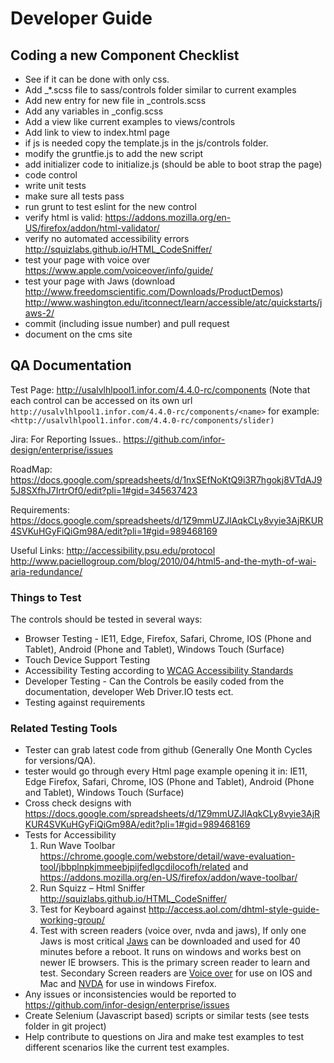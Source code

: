 # Developer Guide

## Coding a new Component Checklist

- See if it can be done with only css.
- Add _*.scss file to sass/controls folder similar to current examples
- Add new entry for new file in _controls.scss
- Add any variables in _config.scss
- Add a view like current examples to views/controls
- Add link to view to index.html page
- if js is needed copy the template.js in the js/controls folder.
- modify the gruntfie.js to add the new script
- add initializer code to initialize.js (should be able to boot strap the page)
- code control
- write unit tests
- make sure all tests pass
- run grunt to test eslint for the new control
- verify html is valid: <https://addons.mozilla.org/en-US/firefox/addon/html-validator/>
- verify no automated accessibility errors <http://squizlabs.github.io/HTML_CodeSniffer/>
- test your page with voice over <https://www.apple.com/voiceover/info/guide/>
- test your page with Jaws (download <http://www.freedomscientific.com/Downloads/ProductDemos>) <http://www.washington.edu/itconnect/learn/accessible/atc/quickstarts/jaws-2/>
- commit (including issue number) and pull request
- document on the cms site

## QA Documentation

Test Page:
<http://usalvlhlpool1.infor.com/4.4.0-rc/components>
(Note that each control can be accessed on its own url `http://usalvlhlpool1.infor.com/4.4.0-rc/components/<name>` for example:
`<http://usalvlhlpool1.infor.com/4.4.0-rc/components/slider)`

Jira: For Reporting Issues..
<https://github.com/infor-design/enterprise/issues>

RoadMap:
<https://docs.google.com/spreadsheets/d/1nxSEfNoKtQ9i3R7hgokj8VTdAJ95J8SXfhJ7IrtrOf0/edit?pli=1#gid=345637423>

Requirements:
<https://docs.google.com/spreadsheets/d/1Z9mmUZJlAqkCLy8vyie3AjRKUR4SVKuHGyFiQiGm98A/edit?pli=1#gid=989468169>

Useful Links:
<http://accessibility.psu.edu/protocol>
<http://www.paciellogroup.com/blog/2010/04/html5-and-the-myth-of-wai-aria-redundance/>

### Things to Test

The controls should be tested in several ways:

- Browser Testing - IE11, Edge, Firefox, Safari, Chrome, IOS  (Phone and Tablet), Android (Phone and Tablet), Windows Touch (Surface)
- Touch Device Support Testing
- Accessibility Testing according to [WCAG Accessibility Standards](http://www.w3.org/TR/WCAG20/)
- Developer Testing - Can the Controls be easily coded from the documentation, developer Web Driver.IO tests ect.
- Testing against requirements

### Related Testing Tools

- Tester can grab latest code from github (Generally One Month Cycles for versions/QA).
- tester would go through every Html page example opening it in:  IE11, Edge Firefox, Safari, Chrome, IOS  (Phone and Tablet), Android (Phone and Tablet), Windows Touch (Surface)
- Cross check designs with <https://docs.google.com/spreadsheets/d/1Z9mmUZJlAqkCLy8vyie3AjRKUR4SVKuHGyFiQiGm98A/edit?pli=1#gid=989468169>
- Tests for Accessibility
    1. Run Wave Toolbar <https://chrome.google.com/webstore/detail/wave-evaluation-tool/jbbplnpkjmmeebjpijfedlgcdilocofh/related> and <https://addons.mozilla.org/en-US/firefox/addon/wave-toolbar/>
    1. Run Squizz – Html Sniffer <http://squizlabs.github.io/HTML_CodeSniffer/>
    1. Test for Keyboard against <http://access.aol.com/dhtml-style-guide-working-group/>
    1. Test with screen readers (voice over, nvda and jaws), If only one Jaws is most critical
     [Jaws](http://www.freedomscientific.com/Products/Blindness/JAWS) can be downloaded and used for 40 minutes before a reboot. It runs on windows and works best on newer IE browsers. This is the primary screen reader to learn and test.
     Secondary Screen readers are [Voice over](https://www.apple.com/voiceover/info/guide/) for use on IOS and Mac and [NVDA](http://www.nvaccess.org/) for use in windows Firefox.
- Any issues or inconsistencies would be reported to <https://github.com/infor-design/enterprise/issues>
- Create Selenium (Javascript based) scripts or similar tests (see tests folder in git project)
- Help contribute to questions on Jira and make test examples to test different scenarios like the current test examples.
